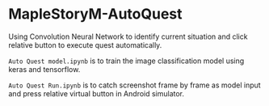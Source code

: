 # MapleStoryM-AutoQuest
Using Convolution Neural Network to identify current situation and click relative button to execute quest automatically.

`Auto Quest model.ipynb` is to train the image classification model using keras and tensorflow.

`Auto Quest Run.ipynb` is to catch screenshot frame by frame as model input and press relative virtual button in Android simulator.